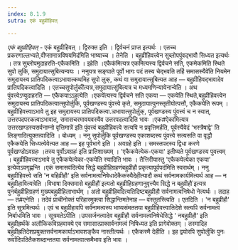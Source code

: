 ```yaml
---
index: 8.1.9
sutra: एकं बहुव्रीहिवत्

---
```

_एकं बहुव्रीहिवत्_ - एकं बहुव्रीहिवत् । द्विरुक्त इति । द्विर्वचनं प्राप्त इत्यर्थः । एतच्च प्रकरणाल्लभ्यते,वीप्सामात्रविषयमिद॑मिति भाष्याच्च । तेनेति । बहुव्रीहिवत्त्वेन सुब्लोपपुंवद्भावौ सिध्यत इत्यर्थः । तत्र सुब्लोपमुदाहरति-एकैकमिति । इहेति ।एकैक॑मित्यत्र एकमित्यस्य द्विर्वचने सति, एकमेकमिति स्थिते सुपो लुकि, समुदायात्सुबित्यन्वयः । ननुयत्र सङ्घाते पूर्वो भागः पदं तस्य चेद्भवति तर्हि समासस्यैवे॑ति नियमेन समुदायस्य प्रातिपदिकत्वाऽभावात्कथमिह सुपो लुक्, कथं वा समुदायात्सुबित्यत आह — बहुव्रीहिवद्भावादेव प्रातिपदिकत्वादिति । एतच्चसुपोर्लुकी॑त्यत्र,समुदायात्सु॑बित्यत्र च मध्यमणिन्यायेनान्वेति । अथ पुंवत्त्वेऽप्युदाहरति — एकैकयाऽऽहुत्येति ।एकये॑त्यस्य द्विर्वचने सति एकया — एकयेति स्थिते,बहुव्रीहिवत्त्वेन समुदायस्य प्रातिपदिकत्वात्सुपोर्लुकि, पूर्वखण्डस्य पुंवत्त्वे कृते, समुदायात्पुनस्तृतीयोत्पत्तौ, एकैकयेति रूपम् । बहुव्रीहिवत्त्वाऽभावे तु इह समुदायस्य प्रातिपदिकत्वा.ञभावात्सुपोर्लुक्, पूर्वखण्डस्य पुंवत्त्वं च न स्यात्, उत्तरपदपरकत्वाऽभावात्, समासचरमावयवस्यैव उत्तरपदत्वादिति भावः ।एक#ऐका॑मित्यत्र उत्तरखण्डस्यसर्वनाम्नो वृत्तिमात्रे॑ इति पुंवत्त्वं बहुव्रीहिवत्त्वे सत्यपि न प्रवृत्तिमर्हति, पूर्वस्यैवेदं 'भस्त्रैषाद्वे' ति लिङ्गादित्युक्तत्वादिति । बोध्यम् । ननु सुपोर्लुकि पूर्वखण्डस्य एकाशब्दस्य पुंवत्त्वे सत्यसति वा वृद्धौ एकैकयेति सिध्यत्येवेत्यत आह — इह पूर्वभागे इति । अवग्रहे इति । समस्तपदस्य द्विधा करणे पूर्वखण्डोऽवग्रहः ।तस्य पूर्वोऽवग्रहः॑ इति प्रातिशाख्यम् । 'एकैकयेत्येक-एकया' इतीष्यते पूर्वखण्डस्य पुवत्त्वम् । बहुव्रीहिवत्त्वाऽभावे तु एकैकयेत्येका-एकयेति स्यादिति भावः । तैत्तिरीयास्तु 'एकैकयेत्येका एकया' इत्येवाऽवगृह्णन्ति ।एकं समासव॑दित्येव सिद्धे बहुव्रीहिग्रहणंबहुव्रीहौ प्रकृत्यापूर्वपद॑मिति स्वरार्थम् । ननु बहुव्रीहिवत्त्वे सति 'न बहिव्रीहौ' इति सर्वनामत्वनिषेधादेकैकस्यैदेहीत्यादौ कथं सर्वनामकार्यमित्यर्थ आह — न बहुव्रीहावित्यत्रेति ।विभाषा दिक्समासे बहुव्रीहौ॑ इत्यतो बहुव्रीहिग्रहणानुवृत्त्यैव सिद्धे न बहुव्रीहौ॑ इत्यत्र पुनर्बहुव्रीहिग्रहणं मुख्यबहुव्रीहिलाभार्थम् । अतो बहुव्रीहिवदित्यतिदिष्टबहुव्रीहौ सर्वनामत्वनिषेधो नेत्यर्थः । तदाह — त#एनेति । तदेवं प्राचीनोक्तं परिहारमुक्त्वा सिद्धान्तिमतेनाह — वस्तुतस्त्विति । एतदिति । 'न बहुव्रीहौ' इति सूत्रमित्यर्थः । एवं च बहुव्रीहावपि सर्वंनामत्वस्य भाष्यसंमततया बहुव्रीहिवत्त्वातिदेशे सत्यपि सर्वनामत्वं निर्बाधमिति भावः । सूत्रमतेऽपीति ।उपसर्जनत्वादेव बहुव्रीहौ सर्वनामत्वनिषेधेसिद्धे ' नबहुव्रीहौ' इति बहुव्रीह्रर्थके अलौकिकविग्रहवाक्ये एव समासात्प्राक्सर्वनामत्वं निषिध्यत इति प्रागेवोक्तम् । तस्मादिह बहुव्रीह्रतिदेशप्रयुक्तसर्वनामकार्याऽभावशङ्कैव नास्तीत्यर्थः । एकैकस्मै देहीति । इह द्वयोरपि सुपोर्लुकि पुनः सर्वादिपठितैकशब्दान्ततया सर्वनामत्वात्समैभाव इति भावः । 